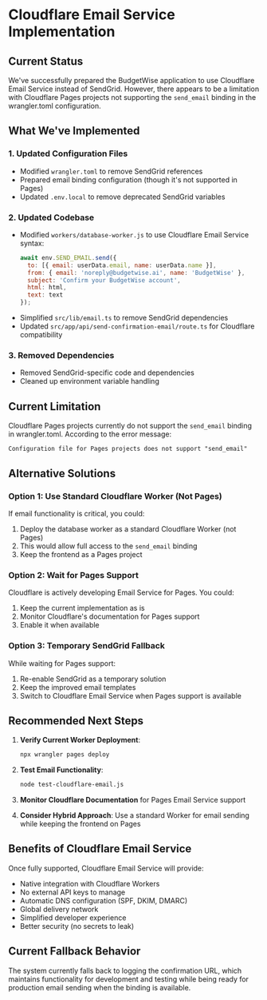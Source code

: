 # Cloudflare Email Service Implementation

## Current Status

We've successfully prepared the BudgetWise application to use Cloudflare Email Service instead of SendGrid. However, there appears to be a limitation with Cloudflare Pages projects not supporting the `send_email` binding in the wrangler.toml configuration.

## What We've Implemented

### 1. Updated Configuration Files
- Modified `wrangler.toml` to remove SendGrid references
- Prepared email binding configuration (though it's not supported in Pages)
- Updated `.env.local` to remove deprecated SendGrid variables

### 2. Updated Codebase
- Modified `workers/database-worker.js` to use Cloudflare Email Service syntax:
  ```javascript
  await env.SEND_EMAIL.send({
    to: [{ email: userData.email, name: userData.name }],
    from: { email: 'noreply@budgetwise.ai', name: 'BudgetWise' },
    subject: 'Confirm your BudgetWise account',
    html: html,
    text: text
  });
  ```
- Simplified `src/lib/email.ts` to remove SendGrid dependencies
- Updated `src/app/api/send-confirmation-email/route.ts` for Cloudflare compatibility

### 3. Removed Dependencies
- Removed SendGrid-specific code and dependencies
- Cleaned up environment variable handling

## Current Limitation

Cloudflare Pages projects currently do not support the `send_email` binding in wrangler.toml. According to the error message:
```
Configuration file for Pages projects does not support "send_email"
```

## Alternative Solutions

### Option 1: Use Standard Cloudflare Worker (Not Pages)
If email functionality is critical, you could:
1. Deploy the database worker as a standard Cloudflare Worker (not Pages)
2. This would allow full access to the `send_email` binding
3. Keep the frontend as a Pages project

### Option 2: Wait for Pages Support
Cloudflare is actively developing Email Service for Pages. You could:
1. Keep the current implementation as is
2. Monitor Cloudflare's documentation for Pages support
3. Enable it when available

### Option 3: Temporary SendGrid Fallback
While waiting for Pages support:
1. Re-enable SendGrid as a temporary solution
2. Keep the improved email templates
3. Switch to Cloudflare Email Service when Pages support is available

## Recommended Next Steps

1. **Verify Current Worker Deployment**:
   ```bash
   npx wrangler pages deploy
   ```

2. **Test Email Functionality**:
   ```bash
   node test-cloudflare-email.js
   ```

3. **Monitor Cloudflare Documentation** for Pages Email Service support

4. **Consider Hybrid Approach**: Use a standard Worker for email sending while keeping the frontend on Pages

## Benefits of Cloudflare Email Service

Once fully supported, Cloudflare Email Service will provide:
- Native integration with Cloudflare Workers
- No external API keys to manage
- Automatic DNS configuration (SPF, DKIM, DMARC)
- Global delivery network
- Simplified developer experience
- Better security (no secrets to leak)

## Current Fallback Behavior

The system currently falls back to logging the confirmation URL, which maintains functionality for development and testing while being ready for production email sending when the binding is available.